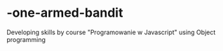 # -one-armed-bandit
Developing skills by course "Programowanie w Javascript" using Object programming
